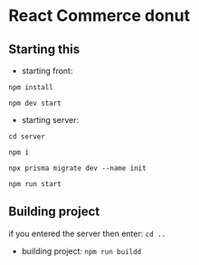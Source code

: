 # React Commerce donut


## Starting this
- starting front:

``
npm install
``

``
npm dev start
``

- starting server:

`
cd server
`

`
npm i
`

`
npx prisma migrate dev --name init
`

`
npm run start
`
## Building project
if you entered the server then enter: `cd ..`
- building project: `npm run buildd`
```